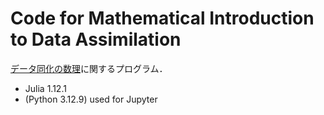 # Code for Mathematical Introduction to Data Assimilation

[データ同化の数理](https://kotatakeda.github.io/math/book#%E3%83%87%E3%83%BC%E3%82%BF%E5%90%8C%E5%8C%96%E3%81%AE%E6%95%99%E7%A7%91%E6%9B%B8)に関するプログラム．

- Julia 1.12.1
- (Python 3.12.9) used for Jupyter
